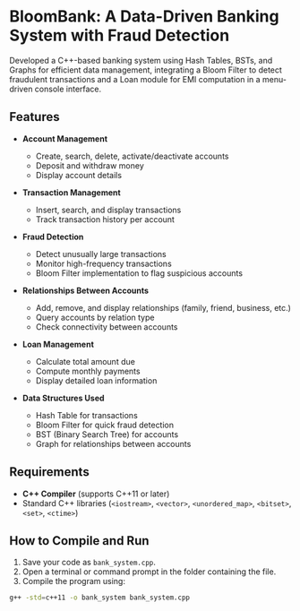 # BloomBank: A Data-Driven Banking System with Fraud Detection
Developed a C++-based banking system using Hash Tables, BSTs, and Graphs for efficient data management, integrating a Bloom Filter to detect fraudulent transactions and a Loan module for EMI computation in a menu-driven console interface.

## Features

- **Account Management**
  - Create, search, delete, activate/deactivate accounts
  - Deposit and withdraw money
  - Display account details

- **Transaction Management**
  - Insert, search, and display transactions
  - Track transaction history per account

- **Fraud Detection**
  - Detect unusually large transactions
  - Monitor high-frequency transactions
  - Bloom Filter implementation to flag suspicious accounts

- **Relationships Between Accounts**
  - Add, remove, and display relationships (family, friend, business, etc.)
  - Query accounts by relation type
  - Check connectivity between accounts

- **Loan Management**
  - Calculate total amount due
  - Compute monthly payments
  - Display detailed loan information

- **Data Structures Used**
  - Hash Table for transactions
  - Bloom Filter for quick fraud detection
  - BST (Binary Search Tree) for accounts
  - Graph for relationships between accounts

## Requirements

- **C++ Compiler** (supports C++11 or later)
- Standard C++ libraries (`<iostream>`, `<vector>`, `<unordered_map>`, `<bitset>`, `<set>`, `<ctime>`)

## How to Compile and Run

1. Save your code as `bank_system.cpp`.
2. Open a terminal or command prompt in the folder containing the file.
3. Compile the program using:

```bash
g++ -std=c++11 -o bank_system bank_system.cpp
